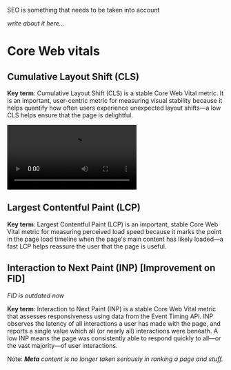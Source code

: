 SEO is something that needs to be taken into account

_write about it here..._



# Core Web vitals

## Cumulative Layout Shift (CLS)

**Key term**: Cumulative Layout Shift (CLS) is a stable Core Web Vital metric. It is an important, user-centric metric for measuring visual stability because it helps quantify how often users experience unexpected layout shifts—a low CLS helps ensure that the page is delightful. 

<video controls>
  <source src="layout-instability2.mp4" type="video/mp4">
</video>

## Largest Contentful Paint (LCP)

**Key term**: Largest Contentful Paint (LCP) is an important, stable Core Web Vital metric for measuring perceived load speed because it marks the point in the page load timeline when the page's main content has likely loaded—a fast LCP helps reassure the user that the page is useful. 

## Interaction to Next Paint (INP) [Improvement on FID]

*FID is outdated now*

**Key term**: Interaction to Next Paint (INP) is a stable Core Web Vital metric that assesses responsiveness using data from the Event Timing API. INP observes the latency of all interactions a user has made with the page, and reports a single value which all (or nearly all) interactions were beneath. A low INP means the page was consistently able to respond quickly to all—or the vast majority—of user interactions. 


Note: ***Meta** content is no longer taken seriously in ranking a page and stuff.*



